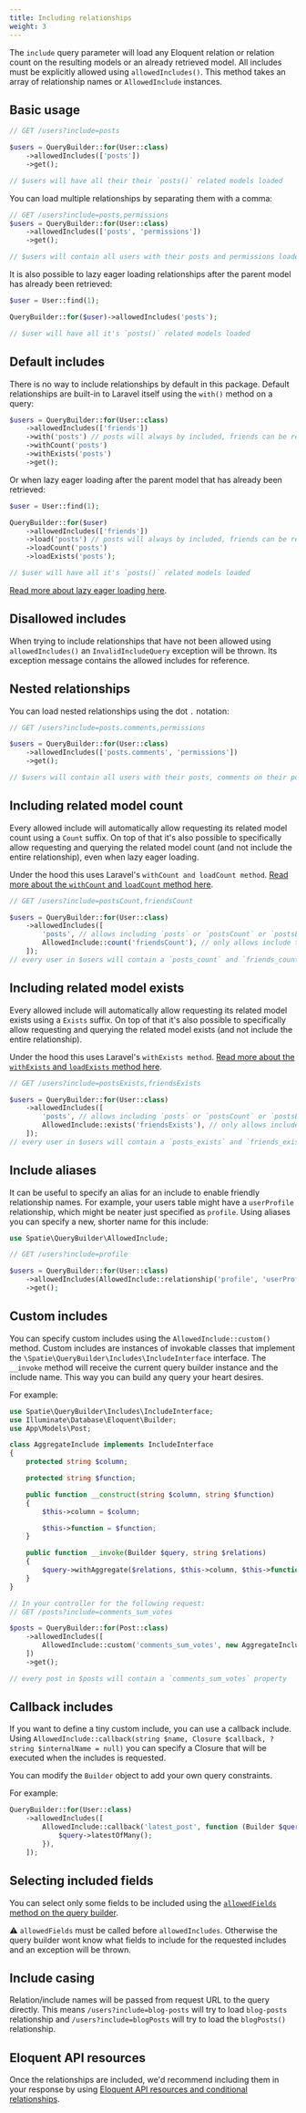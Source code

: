 ```yaml
---
title: Including relationships
weight: 3
---
```


The `include` query parameter will load any Eloquent relation or relation count on the resulting models or an already retrieved model.
All includes must be explicitly allowed using `allowedIncludes()`. This method takes an array of relationship names or `AllowedInclude` instances.

## Basic usage

```php
// GET /users?include=posts

$users = QueryBuilder::for(User::class)
    ->allowedIncludes(['posts'])
    ->get();

// $users will have all their their `posts()` related models loaded
```

You can load multiple relationships by separating them with a comma:

```php
// GET /users?include=posts,permissions
$users = QueryBuilder::for(User::class)
    ->allowedIncludes(['posts', 'permissions'])
    ->get();

// $users will contain all users with their posts and permissions loaded
```

It is also possible to lazy eager loading relationships after the parent model has already been retrieved:

```php
$user = User::find(1);

QueryBuilder::for($user)->allowedIncludes('posts');

// $user will have all it's `posts()` related models loaded
```

## Default includes

There is no way to include relationships by default in this package. Default relationships are built-in to Laravel itself using the `with()` method on a query:

```php
$users = QueryBuilder::for(User::class)
    ->allowedIncludes(['friends'])
    ->with('posts') // posts will always by included, friends can be requested
    ->withCount('posts')
    ->withExists('posts')
    ->get();
```

Or when lazy eager loading after the parent model that has already been retrieved:

```php
$user = User::find(1);

QueryBuilder::for($user)
    ->allowedIncludes(['friends'])
    ->load('posts') // posts will always by included, friends can be requested
    ->loadCount('posts')
    ->loadExists('posts');

// $user will have all it's `posts()` related models loaded
```
[Read more about lazy eager loading here](https://laravel.com/docs/master/eloquent-relationships#lazy-eager-loading).

## Disallowed includes

When trying to include relationships that have not been allowed using `allowedIncludes()` an `InvalidIncludeQuery` exception will be thrown. Its exception message contains the allowed includes for reference.

## Nested relationships

You can load nested relationships using the dot `.` notation:

```php
// GET /users?include=posts.comments,permissions

$users = QueryBuilder::for(User::class)
    ->allowedIncludes(['posts.comments', 'permissions'])
    ->get();

// $users will contain all users with their posts, comments on their posts and permissions loaded
```

## Including related model count

Every allowed include will automatically allow requesting its related model count using a `Count` suffix. On top of that it's also possible to specifically allow requesting and querying the related model count (and not include the entire relationship), even when lazy eager loading.

Under the hood this uses Laravel's `withCount and loadCount method`. [Read more about the `withCount` and `loadCount` method here](https://laravel.com/docs/master/eloquent-relationships#counting-related-models).

```php
// GET /users?include=postsCount,friendsCount

$users = QueryBuilder::for(User::class)
    ->allowedIncludes([
        'posts', // allows including `posts` or `postsCount` or `postsExists`
        AllowedInclude::count('friendsCount'), // only allows include the number of `friends()` related models
    ]); 
// every user in $users will contain a `posts_count` and `friends_count` property
```

## Including related model exists

Every allowed include will automatically allow requesting its related model exists using a `Exists` suffix. On top of that it's also possible to specifically allow requesting and querying the related model exists (and not include the entire relationship).

Under the hood this uses Laravel's `withExists method`. [Read more about the `withExists` and `loadExists` method here](https://laravel.com/docs/master/eloquent-relationships#other-aggregate-functions).

```php
// GET /users?include=postsExists,friendsExists

$users = QueryBuilder::for(User::class)
    ->allowedIncludes([
        'posts', // allows including `posts` or `postsCount` or `postsExists`
        AllowedInclude::exists('friendsExists'), // only allows include the existence of `friends()` related models
    ]); 
// every user in $users will contain a `posts_exists` and `friends_exists` property
```

## Include aliases

It can be useful to specify an alias for an include to enable friendly relationship names. For example, your users table might have a `userProfile` relationship, which might be neater just specified as `profile`. Using aliases you can specify a new, shorter name for this include:

```php
use Spatie\QueryBuilder\AllowedInclude;

// GET /users?include=profile

$users = QueryBuilder::for(User::class)
    ->allowedIncludes(AllowedInclude::relationship('profile', 'userProfile')) // will include the `userProfile` relationship
    ->get();
```

## Custom includes

You can specify custom includes using the `AllowedInclude::custom()` method. Custom includes are instances of invokable classes that implement the `\Spatie\QueryBuilder\Includes\IncludeInterface` interface. The `__invoke` method will receive the current query builder instance and the include name. This way you can build any query your heart desires.

For example:

```php
use Spatie\QueryBuilder\Includes\IncludeInterface;
use Illuminate\Database\Eloquent\Builder;
use App\Models\Post;

class AggregateInclude implements IncludeInterface
{
    protected string $column;

    protected string $function;

    public function __construct(string $column, string $function)
    {
        $this->column = $column;

        $this->function = $function;
    }

    public function __invoke(Builder $query, string $relations)
    {
        $query->withAggregate($relations, $this->column, $this->function);
    }
}

// In your controller for the following request:
// GET /posts?include=comments_sum_votes

$posts = QueryBuilder::for(Post::class)
    ->allowedIncludes([
        AllowedInclude::custom('comments_sum_votes', new AggregateInclude('votes', 'sum'), 'comments'),
    ])
    ->get();

// every post in $posts will contain a `comments_sum_votes` property
```

## Callback includes

If you want to define a tiny custom include, you can use a callback include. Using `AllowedInclude::callback(string $name, Closure $callback, ?string $internalName = null)` you can specify a Closure that will be executed when the includes is requested. 

You can modify the `Builder` object to add your own query constraints.

For example:

```php
QueryBuilder::for(User::class)
    ->allowedIncludes([
        AllowedInclude::callback('latest_post', function (Builder $query) {
            $query->latestOfMany();
        }),
    ]);
```

## Selecting included fields

You can select only some fields to be included using the [`allowedFields` method on the query builder](https://spatie.be/docs/laravel-query-builder/v5/features/selecting-fields/).

⚠️ `allowedFields` must be called before `allowedIncludes`. Otherwise the query builder wont know what fields to include for the requested includes and an exception will be thrown.

## Include casing

Relation/include names will be passed from request URL to the query directly. This means `/users?include=blog-posts` will try to load `blog-posts` relationship and  `/users?include=blogPosts` will try to load the `blogPosts()` relationship.

## Eloquent API resources

Once the relationships are included, we'd recommend including them in your response by using [Eloquent API resources and conditional relationships](https://laravel.com/docs/master/eloquent-resources#conditional-relationships).
